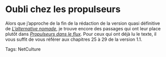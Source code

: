 # Oubli chez les propulseurs

Alors que j’approche de la fin de la rédaction de la version quasi définitive de [*L’alternative nomade*](http://blog.tcrouzet.com/alternative-nomade/), je trouve encore des passages qui ont leur place plutôt dans [*Propulseurs dans le flux*](http://blog.tcrouzet.com/propulseurs-dans-le-flux/). Pour ceux qui ont déjà lu le texte, il vous suffit de vous référer aux chapitres 25 à 29 de la version 1.1.

Tags: NetCulture
